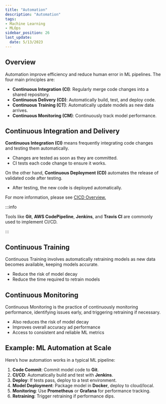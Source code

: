 ```yaml
---
title: "Automation"
description: "Automation"
tags: 
- Machine Learning
- MLOps
sidebar_position: 26
last_update:
  date: 5/13/2023
---
```




## Overview

Automation improve efficiency and reduce human error in ML pipelines. The four main principles are:

- **Continuous Integration (CI)**: Regularly merge code changes into a shared repository.
- **Continuous Delivery (CD)**: Automatically build, test, and deploy code.
- **Continuous Training (CT)**: Automatically update models as new data arrives.
- **Continuous Monitoring (CM)**: Continuously track model performance.

## Continuous Integration and Delivery

**Continuous Integration (CI)** means frequently integrating code changes and testing them automatically.

- Changes are tested as soon as they are committed.  
- CI tests each code change to ensure it works.

On the other hand, **Continuous Deployment (CD)** automates the release of validated code after testing.

- After testing, the new code is deployed automatically.  

For more information, please see [CICD Overview.](/docs/017-Version-Control-and-CICD/002-CICD-Overview.md)

:::info 

Tools like **Git**, **AWS CodePipeline**, **Jenkins**, and **Travis CI** are commonly used to implement CI/CD.

:::

## Continuous Training 

Continuous Training involves automatically retraining models as new data becomes available, keeping models accurate.

- Reduce the risk of model decay
- Reduce the time required to retrain models 

## Continuous Monitoring

Continuous Monitoring is the practice of continuously monitoring performance, identifying issues early, and triggering retraining if necessary.

- Also reduces the risk of model decay
- Improves overall accuracy ad performance 
- Access to consistent and reliable ML metrics


## Example: ML Automation at Scale

Here’s how automation works in a typical ML pipeline:

1. **Code Commit**: Commit model code to **Git**.
2. **CI/CD**: Automatically build and test with **Jenkins**.
3. **Deploy**: If tests pass, deploy to a test environment.
4. **Model Deployment**: Package model in **Docker**, deploy to cloud/local.
5. **Monitoring**: Use **Prometheus** or **Grafana** for performance tracking.
6. **Retraining**: Trigger retraining if performance dips.

